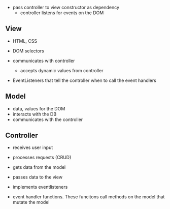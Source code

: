- pass controller to view constructor as dependency
  - controller listens for events on the DOM

## View

- HTML, CSS
- DOM selectors
- communicates with controller
  - accepts dynamic values from controller

- EventListeners that tell the controller when to call the event handlers


## Model

- data, values for the DOM
- interacts with the DB
- communicates with the controller

## Controller

- receives user input
- processes requests (CRUD)
- gets data from the model
- passes data to the view
- implements eventlisteners

- event handler functions. These funcitons call methods on the model that mutate the model